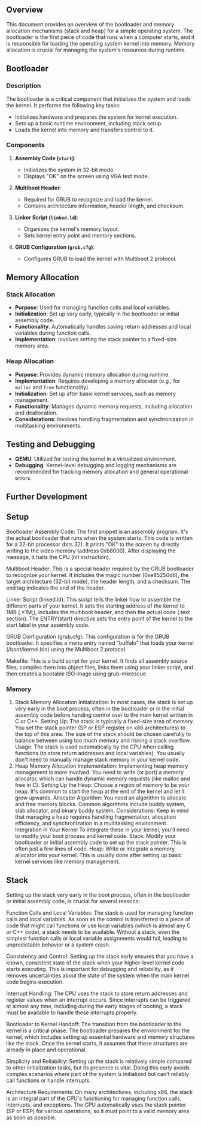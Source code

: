 ## Overview

This document provides an overview of the bootloader and memory allocation mechanisms (stack and heap) for a simple operating system. The bootloader is the first piece of code that runs when a computer starts, and it is responsible for loading the operating system kernel into memory. Memory allocation is crucial for managing the system's resources during runtime.

## Bootloader

### Description

The bootloader is a critical component that initializes the system and loads the kernel. It performs the following key tasks:

- Initializes hardware and prepares the system for kernel execution.
- Sets up a basic runtime environment, including stack setup.
- Loads the kernel into memory and transfers control to it.

### Components

1. **Assembly Code (`start`)**: 
   - Initializes the system in 32-bit mode.
   - Displays "OK" on the screen using VGA text mode.

2. **Multiboot Header**:
   - Required for GRUB to recognize and load the kernel.
   - Contains architecture information, header length, and checksum.

3. **Linker Script (`linked.ld`)**:
   - Organizes the kernel's memory layout.
   - Sets kernel entry point and memory sections.

4. **GRUB Configuration (`grub.cfg`)**:
   - Configures GRUB to load the kernel with Multiboot 2 protocol.

## Memory Allocation

### Stack Allocation

- **Purpose**: Used for managing function calls and local variables.
- **Initialization**: Set up very early, typically in the bootloader or initial assembly code.
- **Functionality**: Automatically handles saving return addresses and local variables during function calls.
- **Implementation**: Involves setting the stack pointer to a fixed-size memory area.

### Heap Allocation

- **Purpose**: Provides dynamic memory allocation during runtime.
- **Implementation**: Requires developing a memory allocator (e.g., for `malloc` and `free` functionality).
- **Initialization**: Set up after basic kernel services, such as memory management.
- **Functionality**: Manages dynamic memory requests, including allocation and deallocation.
- **Considerations**: Involves handling fragmentation and synchronization in multitasking environments.

## Testing and Debugging

- **QEMU**: Utilized for testing the kernel in a virtualized environment.
- **Debugging**: Kernel-level debugging and logging mechanisms are recommended for tracking memory allocation and general operational errors.

## Further Development

## Setup
Bootloader Assembly Code: The first snippet is an assembly program. It's the actual bootloader that runs when the system starts. This code is written for a 32-bit processor (bits 32). It prints "OK" to the screen by directly writing to the video memory (address 0xb8000). After displaying the message, it halts the CPU (hlt instruction).

Multiboot Header: This is a special header required by the GRUB bootloader to recognize your kernel. It includes the magic number (0xe85250d6), the target architecture (32-bit mode), the header length, and a checksum. The end tag indicates the end of the header.

Linker Script (linked.ld): This script tells the linker how to assemble the different parts of your kernel. It sets the starting address of the kernel to 1MB (.=1M;), includes the multiboot header, and then the actual code (.text section). The ENTRY(start) directive sets the entry point of the kernel to the start label in your assembly code.

GRUB Configuration (grub.cfg): This configuration is for the GRUB bootloader. It specifies a menu entry named "buffalo" that loads your kernel (/boot/kernel.bin) using the Multiboot 2 protocol.

Makefile: This is a build script for your kernel. It finds all assembly source files, compiles them into object files, links them using your linker script, and then creates a bootable ISO image using grub-mkrescue

### Memory
1. Stack Memory Allocation
Initialization: In most cases, the stack is set up very early in the boot process, often in the bootloader or in the initial assembly code before handing control over to the main kernel written in C or C++.
Setting Up: The stack is typically a fixed-size area of memory. You set the stack pointer (SP or ESP register on x86 architectures) to the top of this area. The size of the stack should be chosen carefully to balance between using too much memory and risking a stack overflow.
Usage: The stack is used automatically by the CPU when calling functions (to store return addresses and local variables). You usually don't need to manually manage stack memory in your kernel code.
2. Heap Memory Allocation
Implementation: Implementing heap memory management is more involved. You need to write (or port) a memory allocator, which can handle dynamic memory requests (like malloc and free in C).
Setting Up the Heap: Choose a region of memory to be your heap. It's common to start the heap at the end of the kernel and let it grow upwards.
Allocator Algorithm: You need an algorithm to allocate and free memory blocks. Common algorithms include buddy system, slab allocator, and binary buddy system.
Considerations: Keep in mind that managing a heap requires handling fragmentation, allocation efficiency, and synchronization in a multitasking environment.
Integration in Your Kernel
To integrate these in your kernel, you'll need to modify your boot process and kernel code.
Stack: Modify your bootloader or initial assembly code to set up the stack pointer. This is often just a few lines of code.
Heap: Write or integrate a memory allocator into your kernel. This is usually done after setting up basic kernel services like memory management.


## Stack
Setting up the stack very early in the boot process, often in the bootloader or initial assembly code, is crucial for several reasons:

Function Calls and Local Variables: The stack is used for managing function calls and local variables. As soon as the control is transferred to a piece of code that might call functions or use local variables (which is almost any C or C++ code), a stack needs to be available. Without a stack, even the simplest function calls or local variable assignments would fail, leading to unpredictable behavior or a system crash.

Consistency and Control: Setting up the stack early ensures that you have a known, consistent state of the stack when your higher-level kernel code starts executing. This is important for debugging and reliability, as it removes uncertainties about the state of the system when the main kernel code begins execution.

Interrupt Handling: The CPU uses the stack to store return addresses and register values when an interrupt occurs. Since interrupts can be triggered at almost any time, including during the early stages of booting, a stack must be available to handle these interrupts properly.

Bootloader to Kernel Handoff: The transition from the bootloader to the kernel is a critical phase. The bootloader prepares the environment for the kernel, which includes setting up essential hardware and memory structures like the stack. Once the kernel starts, it assumes that these structures are already in place and operational.

Simplicity and Reliability: Setting up the stack is relatively simple compared to other initialization tasks, but its presence is vital. Doing this early avoids complex scenarios where part of the system is initialized but can't reliably call functions or handle interrupts.

Architecture Requirements: On many architectures, including x86, the stack is an integral part of the CPU's functioning for managing function calls, interrupts, and exceptions. The CPU automatically uses the stack pointer (SP or ESP) for various operations, so it must point to a valid memory area as soon as possible.